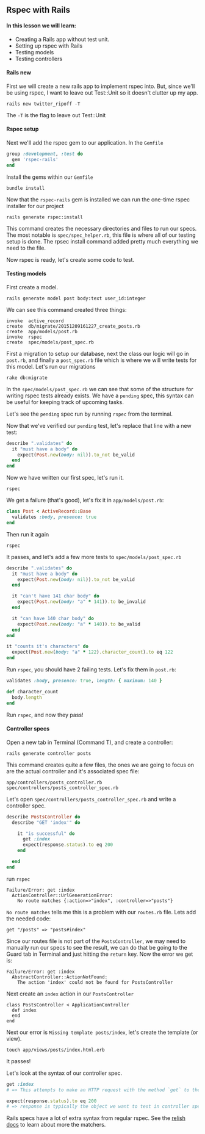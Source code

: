 ## Rspec with Rails

#### In this lesson we will learn:

- Creating a Rails app without test unit.
- Setting up rspec with Rails
- Testing models
- Testing controllers

#### Rails new

First we will create a new rails app to implement rspec into. But, since we'll be using rspec, I want to leave out Test::Unit so it doesn't clutter up my app.

    rails new twitter_ripoff -T

The `-T` is the flag to leave out Test::Unit

#### Rspec setup

Next we'll add the rspec gem to our application. In the `Gemfile`

```ruby
group :development, :test do
  gem 'rspec-rails'
end
```
Install the gems within our `Gemfile`

    bundle install

Now that the `rspec-rails` gem is installed we can run the one-time rspec installer for our project

    rails generate rspec:install

This command creates the necessary directories and files to run our specs. The most notable is `spec/spec_helper.rb`, this file is where all of our testing setup is done. The rpsec install command added pretty much everything we need to the file.

Now rspec is ready, let's create some code to test.

#### Testing models

First create a model.

    rails generate model post body:text user_id:integer

We can see this command created three things:

    invoke  active_record
    create  db/migrate/20151209161227_create_posts.rb
    create  app/models/post.rb
    invoke  rspec
    create  spec/models/post_spec.rb

First a migration to setup our database, next the class our logic will go in `post.rb`, and finally a `post_spec.rb` file which is where we will write tests for this model. Let's run our migrations

    rake db:migrate

In the `spec/models/post_spec.rb` we can see that some of the structure for writing rspec tests already exists. We have a `pending` spec, this syntax can be useful for keeping track of upcoming tasks.

Let's see the `pending` spec run by running `rspec` from the terminal.

Now that we've verified our `pending` test, let's replace that line with a new test:
```ruby
describe ".validates" do
  it "must have a body" do
    expect(Post.new(body: nil)).to_not be_valid
  end
end
```
Now we have written our first spec, let's run it.

    rspec

We get a failure (that's good), let's fix it in  `app/models/post.rb`:
```ruby
class Post < ActiveRecord::Base
  validates :body, presence: true
end
```
Then run it again

    rspec

It passes, and let's add a few more tests to `spec/models/post_spec.rb`
```ruby
describe ".validates" do
  it "must have a body" do
    expect(Post.new(body: nil)).to_not be_valid
  end

  it "can't have 141 char body" do
    expect(Post.new(body: "a" * 141)).to be_invalid
  end

  it "can have 140 char body" do
    expect(Post.new(body: "a" * 140)).to be_valid
  end
end

it "counts it's characters" do
  expect(Post.new(body: "a" * 122).character_count).to eq 122
end
```
Run `rspec`, you should have 2 failing tests. Let's fix them in `post.rb`:

```ruby
validates :body, presence: true, length: { maximum: 140 }

def character_count
  body.length
end
```
Run `rspec`, and now they pass!

#### Controller specs

Open a new tab in Terminal (Command T), and create a controller:

    rails generate controller posts

This command creates quite a few files, the ones we are going to focus on are the actual controller and it's associated spec file:

    app/controllers/posts_controller.rb
    spec/controllers/posts_controller_spec.rb

Let's open `spec/controllers/posts_controller_spec.rb` and write a controller spec.

```ruby
describe PostsController do
  describe "GET 'index'" do

    it "is successful" do
      get :index
      expect(response.status).to eq 200
    end

  end
end
```
run `rspec`

    Failure/Error: get :index
      ActionController::UrlGenerationError:
        No route matches {:action=>"index", :controller=>"posts"}

`No route matches` tells me this is a problem with our `routes.rb` file. Lets add the needed code:

    get "/posts" => "posts#index"

Since our routes file is not part of the `PostsController`, we may need to manually run our specs to see the result, we can do that be going to the Guard tab in Terminal and just hitting the `return` key. Now the error we get is:

    Failure/Error: get :index
      AbstractController::ActionNotFound:
        The action 'index' could not be found for PostsController

Next create an `index` action in our `PostsController`

    class PostsController < ApplicationController
      def index
      end
    end

Next our error is `Missing template posts/index`, let's create the template (or view).

    touch app/views/posts/index.html.erb

It passes!

Let's look at the syntax of our controller spec.
```ruby
get :index
# => This attempts to make an HTTP request with the method `get` to the `index` action

expect(response.status).to eq 200
# => response is typically the object we want to test in controller specs
```

Rails specs have a lot of extra syntax from regular rspec. See the [relish docs](https://relishapp.com/rspec/rspec-rails/docs/matchers) to learn about more the matchers.
